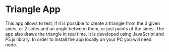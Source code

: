 # Triangle App

This app allows to test, if it is possible to create a triangle from the 3 given sides, or 2 sides and an angle between them, or just points of the sides. The app also draws the triangle in real time. It is developed using JavaScript and P5.js library. In order to install the app locally on your PC you will need node.
